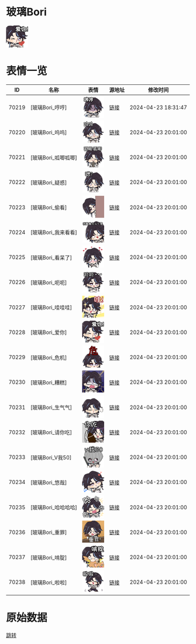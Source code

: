 # 玻璃Bori

<img src="./cover.png" height="60" alt="cover" />

# 表情一览

|ID|名称|表情|源地址|修改时间|
|----|----|----|----|----|
|70219|[玻璃Bori_哼哼]|<img src="./pic/070219_%5B玻璃Bori_哼哼%5D.png" height="60" alt="哼哼"/>|[链接](https://i0.hdslb.com/bfs/garb/51438d578f66404fe250bc904af217df641106b3.png)|2024-04-23 18:31:47|
|70220|[玻璃Bori_呜呜]|<img src="./pic/070220_%5B玻璃Bori_呜呜%5D.png" height="60" alt="呜呜"/>|[链接](https://i0.hdslb.com/bfs/garb/1c3b241309d08bab8a88bbf340a9a80ae65f4186.png)|2024-04-23 20:01:00|
|70221|[玻璃Bori_呱唧呱唧]|<img src="./pic/070221_%5B玻璃Bori_呱唧呱唧%5D.png" height="60" alt="呱唧呱唧"/>|[链接](https://i0.hdslb.com/bfs/garb/6eb42d0505868e38e318719a0046c129f94b7ef0.png)|2024-04-23 20:01:00|
|70222|[玻璃Bori_疑惑]|<img src="./pic/070222_%5B玻璃Bori_疑惑%5D.png" height="60" alt="疑惑"/>|[链接](https://i0.hdslb.com/bfs/garb/30ae9d66043dd05418fc5616f69502e51b0b7193.png)|2024-04-23 20:01:00|
|70223|[玻璃Bori_偷看]|<img src="./pic/070223_%5B玻璃Bori_偷看%5D.png" height="60" alt="偷看"/>|[链接](https://i0.hdslb.com/bfs/garb/c35ca581215e41593d3b387ca7da5642070d3d00.png)|2024-04-23 20:01:00|
|70224|[玻璃Bori_我来看看]|<img src="./pic/070224_%5B玻璃Bori_我来看看%5D.png" height="60" alt="我来看看"/>|[链接](https://i0.hdslb.com/bfs/garb/d40e40288d778ceed63bfd1fe2160cf079418aa6.png)|2024-04-23 20:01:00|
|70225|[玻璃Bori_看呆了]|<img src="./pic/070225_%5B玻璃Bori_看呆了%5D.png" height="60" alt="看呆了"/>|[链接](https://i0.hdslb.com/bfs/garb/a2cab5b80c4fc892c3cbe1f6d472968410133381.png)|2024-04-23 20:01:00|
|70226|[玻璃Bori_呃呃]|<img src="./pic/070226_%5B玻璃Bori_呃呃%5D.png" height="60" alt="呃呃"/>|[链接](https://i0.hdslb.com/bfs/garb/22dbe0b1666d7917f11de42633cc6bcbaf4c8a76.png)|2024-04-23 20:01:00|
|70227|[玻璃Bori_哇哇哇]|<img src="./pic/070227_%5B玻璃Bori_哇哇哇%5D.png" height="60" alt="哇哇哇"/>|[链接](https://i0.hdslb.com/bfs/garb/9d2aa1d124abc21f11ce743af4e3e31e6efe5879.png)|2024-04-23 20:01:00|
|70228|[玻璃Bori_爱你]|<img src="./pic/070228_%5B玻璃Bori_爱你%5D.png" height="60" alt="爱你"/>|[链接](https://i0.hdslb.com/bfs/garb/e56814df276d75481aefaa273ac2019269f90ce5.png)|2024-04-23 20:01:00|
|70229|[玻璃Bori_危机]|<img src="./pic/070229_%5B玻璃Bori_危机%5D.png" height="60" alt="危机"/>|[链接](https://i0.hdslb.com/bfs/garb/b9ecb5deba8dd57e7a5fc1f2ff572d1f4d314153.png)|2024-04-23 20:01:00|
|70230|[玻璃Bori_糟糕]|<img src="./pic/070230_%5B玻璃Bori_糟糕%5D.png" height="60" alt="糟糕"/>|[链接](https://i0.hdslb.com/bfs/garb/8dd197484d9a3a536b708b5f9576dfaca562fbb4.png)|2024-04-23 20:01:00|
|70231|[玻璃Bori_生气气]|<img src="./pic/070231_%5B玻璃Bori_生气气%5D.png" height="60" alt="生气气"/>|[链接](https://i0.hdslb.com/bfs/garb/86f24b59a1f0b3291483b7cedd628b8b30f1843f.png)|2024-04-23 20:01:00|
|70232|[玻璃Bori_请你吃]|<img src="./pic/070232_%5B玻璃Bori_请你吃%5D.png" height="60" alt="请你吃"/>|[链接](https://i0.hdslb.com/bfs/garb/0ca477193b5e72eabbb2528b029f293e05a01529.png)|2024-04-23 20:01:00|
|70233|[玻璃Bori_V我50]|<img src="./pic/070233_%5B玻璃Bori_V我50%5D.png" height="60" alt="V我50"/>|[链接](https://i0.hdslb.com/bfs/garb/193d6135c7d915e8a6106f81b6eb2afe12583709.png)|2024-04-23 20:01:00|
|70234|[玻璃Bori_悠哉]|<img src="./pic/070234_%5B玻璃Bori_悠哉%5D.png" height="60" alt="悠哉"/>|[链接](https://i0.hdslb.com/bfs/garb/a7295f93b0af1ba7cdf0a80fdccebf43c09f3c6a.png)|2024-04-23 20:01:00|
|70235|[玻璃Bori_哈哈哈哈]|<img src="./pic/070235_%5B玻璃Bori_哈哈哈哈%5D.png" height="60" alt="哈哈哈哈"/>|[链接](https://i0.hdslb.com/bfs/garb/17f3e8d9d4a7038ad0c1dd17837e4fef73f17141.png)|2024-04-23 20:01:00|
|70236|[玻璃Bori_重罪]|<img src="./pic/070236_%5B玻璃Bori_重罪%5D.png" height="60" alt="重罪"/>|[链接](https://i0.hdslb.com/bfs/garb/fd07df7ab025762a9f6a8bbdf431e6bd2f0216c9.png)|2024-04-23 20:01:00|
|70237|[玻璃Bori_啃腚]|<img src="./pic/070237_%5B玻璃Bori_啃腚%5D.png" height="60" alt="啃腚"/>|[链接](https://i0.hdslb.com/bfs/garb/a848f52f82b9185f98d9827ea8a8340a5d925c69.png)|2024-04-23 20:01:00|
|70238|[玻璃Bori_啦啦]|<img src="./pic/070238_%5B玻璃Bori_啦啦%5D.png" height="60" alt="啦啦"/>|[链接](https://i0.hdslb.com/bfs/garb/939a696406207928944cc37a6ddda18bfe078060.png)|2024-04-23 20:01:00|

# 原始数据

[跳转](./raw.json)

